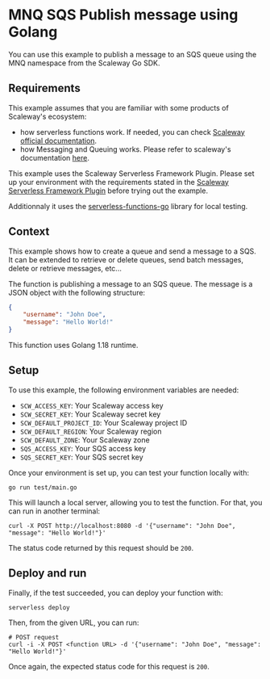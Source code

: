# MNQ SQS Publish message using Golang

You can use this example to publish a message to an SQS queue using the MNQ namespace from the Scaleway Go SDK.

## Requirements

This example assumes that you are familiar with some products of Scaleway's ecosystem:

* how serverless functions work. If needed, you can check [Scaleway official documentation](https://www.scaleway.com/en/docs/serverless/functions/quickstart/).
* how Messaging and Queuing works. Please refer to scaleway's documentation [here](https://www.scaleway.com/en/docs/serverless/messaging/quickstart/).

This example uses the Scaleway Serverless Framework Plugin. Please set up your environment with the requirements stated in the [Scaleway Serverless Framework Plugin](https://github.com/scaleway/serverless-scaleway-functions) before trying out the example.

Additionnaly it uses the [serverless-functions-go](https://github.com/scaleway/serverless-functions-go) library for local testing.

## Context

This example shows how to create a queue and send a message to a SQS. It can be extended to retrieve or delete queues, send batch messages, delete or retrieve messages, etc...

The function is publishing a message to an SQS queue. The message is a JSON object with the following structure:

```json
{
    "username": "John Doe",
    "message": "Hello World!"
}
```

This function uses Golang 1.18 runtime.

## Setup

To use this example, the following environment variables are needed:

* `SCW_ACCESS_KEY`: Your Scaleway access key
* `SCW_SECRET_KEY`: Your Scaleway secret key
* `SCW_DEFAULT_PROJECT_ID`: Your Scaleway project ID
* `SCW_DEFAULT_REGION`: Your Scaleway region
* `SCW_DEFAULT_ZONE`: Your Scaleway zone
* `SQS_ACCESS_KEY`: Your SQS access key
* `SQS_SECRET_KEY`: Your SQS secret key

Once your environment is set up, you can test your function locally with:

```shell
go run test/main.go
```

This will launch a local server, allowing you to test the function. For that, you can run in another terminal:

```shell
curl -X POST http://localhost:8080 -d '{"username": "John Doe", "message": "Hello World!"}'
```

The status code returned by this request should be `200`.

## Deploy and run

Finally, if the test succeeded, you can deploy your function with:

```console
serverless deploy
```

Then, from the given URL, you can run:

```shell
# POST request
curl -i -X POST <function URL> -d '{"username": "John Doe", "message": "Hello World!"}'
```

Once again, the expected status code for this request is `200`.
